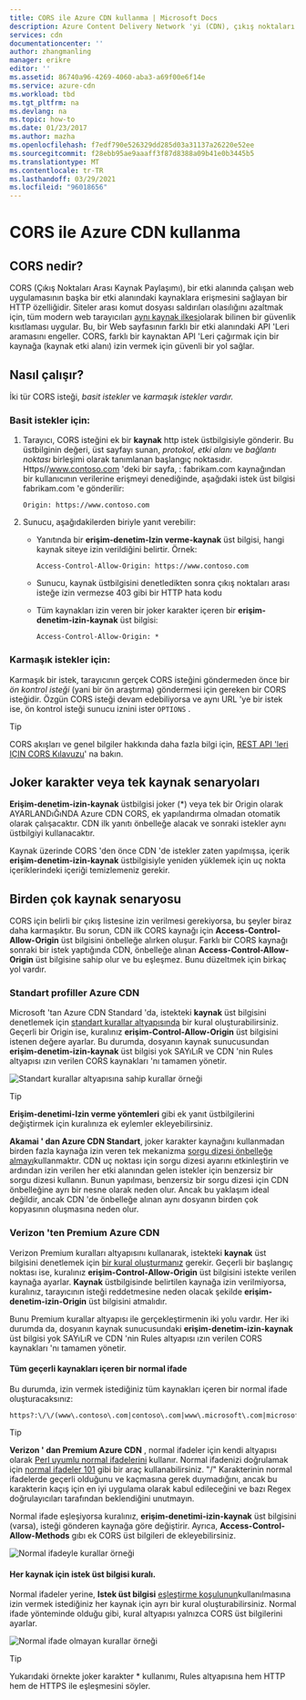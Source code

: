 ```yaml
---
title: CORS ile Azure CDN kullanma | Microsoft Docs
description: Azure Content Delivery Network 'yi (CDN), çıkış noktaları arası kaynak paylaşımı (CORS) ile birlikte nasıl kullanacağınızı öğrenin.
services: cdn
documentationcenter: ''
author: zhangmanling
manager: erikre
editor: ''
ms.assetid: 86740a96-4269-4060-aba3-a69f00e6f14e
ms.service: azure-cdn
ms.workload: tbd
ms.tgt_pltfrm: na
ms.devlang: na
ms.topic: how-to
ms.date: 01/23/2017
ms.author: mazha
ms.openlocfilehash: f7edf790e526329dd285d03a31137a26220e52ee
ms.sourcegitcommit: f28ebb95ae9aaaff3f87d8388a09b41e0b3445b5
ms.translationtype: MT
ms.contentlocale: tr-TR
ms.lasthandoff: 03/29/2021
ms.locfileid: "96018656"
---
```

# <a name="using-azure-cdn-with-cors"></a>CORS ile Azure CDN kullanma
## <a name="what-is-cors"></a>CORS nedir?
CORS (Çıkış Noktaları Arası Kaynak Paylaşımı), bir etki alanında çalışan web uygulamasının başka bir etki alanındaki kaynaklara erişmesini sağlayan bir HTTP özelliğidir. Siteler arası komut dosyası saldırıları olasılığını azaltmak için, tüm modern web tarayıcıları [aynı kaynak ilkesi](https://www.w3.org/Security/wiki/Same_Origin_Policy)olarak bilinen bir güvenlik kısıtlaması uygular.  Bu, bir Web sayfasının farklı bir etki alanındaki API 'Leri aramasını engeller.  CORS, farklı bir kaynaktan API 'Leri çağırmak için bir kaynağa (kaynak etki alanı) izin vermek için güvenli bir yol sağlar.

## <a name="how-it-works"></a>Nasıl çalışır?
İki tür CORS isteği, *basit istekler* ve *karmaşık istekler vardır.*

### <a name="for-simple-requests"></a>Basit istekler için:

1. Tarayıcı, CORS isteğini ek bir **kaynak** http istek üstbilgisiyle gönderir. Bu üstbilginin değeri, üst sayfayı sunan, *protokol,* *etki alanı* ve *bağlantı noktası* birleşimi olarak tanımlanan başlangıç noktasıdır.  Https//www.contoso.com 'deki bir sayfa, \: fabrikam.com kaynağından bir kullanıcının verilerine erişmeyi denediğinde, aşağıdaki istek üst bilgisi fabrikam.com 'e gönderilir:

   `Origin: https://www.contoso.com`

2. Sunucu, aşağıdakilerden biriyle yanıt verebilir:

   * Yanıtında bir **erişim-denetim-Izin verme-kaynak** üst bilgisi, hangi kaynak siteye izin verildiğini belirtir. Örnek:

     `Access-Control-Allow-Origin: https://www.contoso.com`

   * Sunucu, kaynak üstbilgisini denetledikten sonra çıkış noktaları arası isteğe izin vermezse 403 gibi bir HTTP hata kodu

   * Tüm kaynakları izin veren bir joker karakter içeren bir **erişim-denetim-izin-kaynak** üst bilgisi:

     `Access-Control-Allow-Origin: *`

### <a name="for-complex-requests"></a>Karmaşık istekler için:

Karmaşık bir istek, tarayıcının gerçek CORS isteğini göndermeden önce bir *ön kontrol isteği* (yani bir ön araştırma) göndermesi için gereken bir CORS isteğidir. Özgün CORS isteği devam edebiliyorsa ve aynı URL 'ye bir istek ise, ön kontrol isteği sunucu iznini ister `OPTIONS` .

> [!TIP]
> CORS akışları ve genel bilgiler hakkında daha fazla bilgi için, [REST API 'leri IÇIN CORS Kılavuzu](https://www.moesif.com/blog/technical/cors/Authoritative-Guide-to-CORS-Cross-Origin-Resource-Sharing-for-REST-APIs/)' na bakın.
>
>

## <a name="wildcard-or-single-origin-scenarios"></a>Joker karakter veya tek kaynak senaryoları
**Erişim-denetim-izin-kaynak** üstbilgisi joker (*) veya tek bir Origin olarak AYARLANDıĞıNDA Azure CDN CORS, ek yapılandırma olmadan otomatik olarak çalışacaktır.  CDN ilk yanıtı önbelleğe alacak ve sonraki istekler aynı üstbilgiyi kullanacaktır.

Kaynak üzerinde CORS 'den önce CDN 'de istekler zaten yapılmışsa, içerik **erişim-denetim-izin-kaynak** üstbilgisiyle yeniden yüklemek için uç nokta içeriklerindeki içeriği temizlemeniz gerekir.

## <a name="multiple-origin-scenarios"></a>Birden çok kaynak senaryosu
CORS için belirli bir çıkış listesine izin verilmesi gerekiyorsa, bu şeyler biraz daha karmaşıktır. Bu sorun, CDN ilk CORS kaynağı için **Access-Control-Allow-Origin** üst bilgisini önbelleğe alırken oluşur.  Farklı bir CORS kaynağı sonraki bir istek yaptığında CDN, önbelleğe alınan **Access-Control-Allow-Origin** üst bilgisine sahip olur ve bu eşleşmez.  Bunu düzeltmek için birkaç yol vardır.

### <a name="azure-cdn-standard-profiles"></a>Standart profiller Azure CDN
Microsoft 'tan Azure CDN Standard 'da, istekteki **kaynak** üst bilgisini denetlemek için [standart kurallar altyapısında](cdn-standard-rules-engine-reference.md) bir kural oluşturabilirsiniz. Geçerli bir Origin ise, kuralınız **erişim-Control-Allow-Origin** üst bilgisini istenen değere ayarlar. Bu durumda, dosyanın kaynak sunucusundan **erişim-denetim-izin-kaynak** üst bilgisi yok SAYıLıR ve CDN 'nin Rules altyapısı ızın verilen CORS kaynakları 'nı tamamen yönetir.

![Standart kurallar altyapısına sahip kurallar örneği](./media/cdn-cors/cdn-standard-cors.png)

> [!TIP]
> **Erişim-denetimi-Izin verme yöntemleri** gibi ek yanıt üstbilgilerini değiştirmek için kuralınıza ek eylemler ekleyebilirsiniz.
> 

**Akamai ' dan Azure CDN Standart**, joker karakter kaynağını kullanmadan birden fazla kaynağa izin veren tek mekanizma [sorgu dizesi önbelleğe almayı](cdn-query-string.md)kullanmaktır. CDN uç noktası için sorgu dizesi ayarını etkinleştirin ve ardından izin verilen her etki alanından gelen istekler için benzersiz bir sorgu dizesi kullanın. Bunun yapılması, benzersiz bir sorgu dizesi için CDN önbelleğine ayrı bir nesne olarak neden olur. Ancak bu yaklaşım ideal değildir, ancak CDN 'de önbelleğe alınan aynı dosyanın birden çok kopyasının oluşmasına neden olur.  

### <a name="azure-cdn-premium-from-verizon"></a>Verizon 'ten Premium Azure CDN
Verizon Premium kuralları altyapısını kullanarak, istekteki **kaynak** üst bilgisini denetlemek için [bir kural oluşturmanız](./cdn-verizon-premium-rules-engine.md) gerekir.  Geçerli bir başlangıç noktası ise, kuralınız **erişim-Control-Allow-Origin** üst bilgisini istekte verilen kaynağa ayarlar.  **Kaynak** üstbilgisinde belirtilen kaynağa izin verilmiyorsa, kuralınız, tarayıcının isteği reddetmesine neden olacak şekilde **erişim-denetim-izin-Origin** üst bilgisini atmalıdır. 

Bunu Premium kurallar altyapısı ile gerçekleştirmenin iki yolu vardır. Her iki durumda da, dosyanın kaynak sunucusundaki **erişim-denetim-izin-kaynak** üst bilgisi yok SAYıLıR ve CDN 'nin Rules altyapısı ızın verilen CORS kaynakları 'nı tamamen yönetir.

#### <a name="one-regular-expression-with-all-valid-origins"></a>Tüm geçerli kaynakları içeren bir normal ifade
Bu durumda, izin vermek istediğiniz tüm kaynakları içeren bir normal ifade oluşturacaksınız: 

```http
https?:\/\/(www\.contoso\.com|contoso\.com|www\.microsoft\.com|microsoft.com\.com)$
```

> [!TIP]
> **Verizon ' dan Premium Azure CDN** , normal ifadeler için kendi altyapısı olarak [Perl uyumlu normal ifadelerini](https://pcre.org/) kullanır.  Normal ifadenizi doğrulamak için [normal ifadeler 101](https://regex101.com/) gibi bir araç kullanabilirsiniz.  "/" Karakterinin normal ifadelerde geçerli olduğunu ve kaçmasına gerek duymadığını, ancak bu karakterin kaçış için en iyi uygulama olarak kabul edileceğini ve bazı Regex doğrulayıcıları tarafından beklendiğini unutmayın.
> 
> 

Normal ifade eşleşiyorsa kuralınız, **erişim-denetimi-izin-kaynak** üst bilgisini (varsa), isteği gönderen kaynağa göre değiştirir.  Ayrıca, **Access-Control-Allow-Methods** gıbı ek CORS üst bilgileri de ekleyebilirsiniz.

![Normal ifadeyle kurallar örneği](./media/cdn-cors/cdn-cors-regex.png)

#### <a name="request-header-rule-for-each-origin"></a>Her kaynak için istek üst bilgisi kuralı.
Normal ifadeler yerine, **Istek üst bilgisi** [eşleştirme koşulunun](/previous-versions/azure/mt757336(v=azure.100)#match-conditions)kullanılmasına izin vermek istediğiniz her kaynak için ayrı bir kural oluşturabilirsiniz. Normal ifade yönteminde olduğu gibi, kural altyapısı yalnızca CORS üst bilgilerini ayarlar. 

![Normal ifade olmayan kurallar örneği](./media/cdn-cors/cdn-cors-no-regex.png)

> [!TIP]
> Yukarıdaki örnekte joker karakter * kullanımı, Rules altyapısına hem HTTP hem de HTTPS ile eşleşmesini söyler.
> 
>